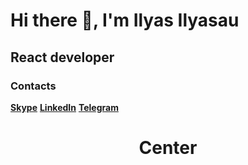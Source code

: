 # Hi there 👋, I'm Ilyas Ilyasau

## React developer

### Contacts
**[Skype](https://join.skype.com/invite/zkGVfCTE0Rqb)** **[LinkedIn](https://www.linkedin.com/in/ilyas-ilyasov/)** **[Telegram](https://t.me/ilyas_sov)**
<h1 align="center">Center</h1>
